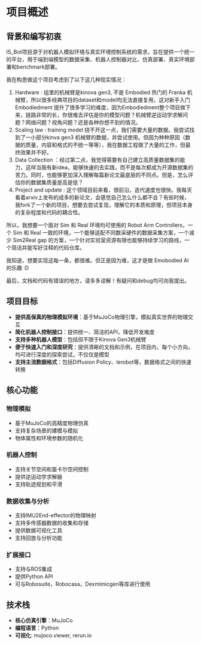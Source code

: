 # 项目概述

## 背景和编写初衷

IS_Bot项目源于对机器人模拟环境与真实环境控制系统的需求，旨在提供一个统一的平台，用于端到端模型的数据采集、机器人控制器对比、仿真部署、真实环境部署和benchmark部署。

我在构思做这个项目考虑到了以下这几种现实情况：

1. Hardware : 组里的机械臂是kinova gen3, 不是 Embodied 热门的 Franka 机械臂，所以很多经典项目的dataset和model均无法直接复用，这对新手入门 Embodiedment 提升了很多学习的难度，因为Embodiedment整个项目做下来，链路非常的长，你很难去评估是你的模型问题？机械臂逆运动学求解问题？网络问题？视角问题？还是各种你想不到的情况。  
2. Scaling law : training model 绕不开这一点，我们需要大量的数据。我尝试找到了一小部分kinva gen3 机械臂的数据，并尝试使用。但因为种种原因（数据的质量，内容和格式的不统一等等），我在数据工程做了大量的工作，但最终效果并不好。
3. Data Collection ：经过第二点，我觉得需要有自己建立高质量数据集的能力，这样当我有新idea，能够快速的去实践，而不是每次都成为开源数据集的苦力。同时，也能够更加深入理解每篇新论文最底层的不同点。但是，怎么评估你的数据集质量是高是低？
4. Project and update : 这个领域目前来看，很前沿，迭代速度也很快。我每天看着arxiv上发布的成多的新论文，会感觉自己怎么什么都不会？有些时候，我fork了一个新的项目，想要去尝试复现，理解它的本质和原理，但项目本身的复杂程度和代码的耦合性。

所以，我想要一个面对 Sim 和 Real 环境均可使用的 Robot Arm Controllers，一个 Sim 和 Real 一致的环境，一个能够适配不同数采硬件的数据采集方案，一个减少 Sim2Real gap 的方案，一个针对实验室资源有限也能够持续学习的路线，一个简洁并能写好注释的代码仓库。

我知道，想要实现这每一条，都很难。但正是因为难，这才是做 Emobodied AI 的乐趣 :D

最后，文档和代码有错误的地方，请多多谅解！有疑问和debug均可向我提出。

## 项目目标

- **提供高保真的物理模拟环境**：基于MuJoCo物理引擎，模拟真实世界的物理交互
- **简化机器人控制接口**：提供统一、简洁的API，降低开发难度
- **支持多种机器人模型**：包括但不限于Kinova Gen3机械臂
- **便于快速入门和深度研究**：提供清晰的文档和示例，在项目内，每个小方向，均可进行深度的探索尝试，不仅仅是模型
- **支持主流数据格式**：包括Diffusion Policy、lerobot等，数据格式之间的快速转换

## 核心功能

### 物理模拟

- 基于MuJoCo的高精度物理仿真
- 支持复杂场景的建模与模拟
- 物体属性和环境参数的随机化

### 机器人控制

- 支持关节空间和笛卡尔空间控制
- 提供逆运动学求解器
- 支持轨迹规划和平滑

### 数据收集与分析

- 支持IMU2End-effector的物理映射
- 支持多传感器数据的收集和存储
- 提供数据可视化工具
- 支持回放与分析功能

### 扩展接口

- 支持与ROS集成
- 提供Python API
- 可与Robosuite，Robocasa，Dexmimicgen等库进行使用

## 技术栈

- **核心仿真引擎**：MuJoCo
- **编程语言**：Python
- **可视化**: mujoco.viewer, rerun.io

